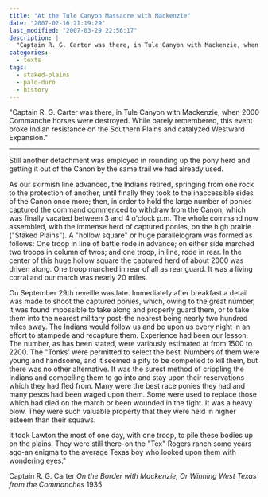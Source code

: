 ```yaml
---
title: "At the Tule Canyon Massacre with Mackenzie"
date: "2007-02-16 21:19:29"
last_modified: "2007-03-29 22:56:17"
description: |
  "Captain R. G. Carter was there, in Tule Canyon with Mackenzie, when 2000 Commanche horses were destroyed. While barely remembered, this event broke Indian resistance on the Southern Plains and catalyzed Westward Expansion."
categories:
  - texts
tags:
  - staked-plains
  - palo-duro
  - history    
---
```

"Captain R. G. Carter was there, in Tule Canyon with Mackenzie, when 2000 Commanche horses were destroyed. While barely remembered, this event broke Indian resistance on the Southern Plains and catalyzed Westward Expansion."
***

Still another detachment was employed in rounding up the pony herd and getting it out of the Canon by the same trail we had already used.

As our skirmish line advanced, the Indians retired, springing from one rock to the protection of another, until finally they took to the inaccessible sides of the Canon once more; then, in order to hold the large number of ponies captured the command commenced to withdraw from the Canon, which was finally vacated between 3 and 4 o'clock p.m. The whole command now assembled, with the immense herd of captured ponies, on the high prairie ("Staked Plains"). A "hollow square" or huge parallelogram was formed as follows: One troop in line of battle rode in advance; on either side marched two troops in column of twos; and one troop, in line, rode in rear. In the center of this huge hollow square the captured herd of about 2000 was driven along. One troop marched in rear of all as rear guard. It was a living corral and our march was nearly 20 miles.

On September 29th reveille was late. Immediately after breakfast a detail was made to shoot the captured ponies, which, owing to the great number, it was found impossible to take along and properly guard them, or to take them into the nearest military post-the nearest being nearly two hundred miles away. The Indians would follow us and be upon us every night in an effort to stampede and recapture them. Experience had been our lesson. The number, as has been stated, were variously estimated at from 1500 to 2200. The "Tonks' were permitted to select the best. Numbers of them were young and handsome, and it seemed a pity to be compelled to kill them, but there was no other alternative. It was the surest method of crippling the Indians and compelling them to go into and stay upon their reservations which they had fled from. Many were the best race ponies they had and many pesos had been waged upon them. Some were used to replace those which had died on the march or been wounded in the fight. It was a heavy blow. They were such valuable property that they were held in higher esteem than their squaws.

It took Lawton the most of one day, with one troop, to pile these bodies up on the plains. They were still there-on the "Tex" Rogers ranch some years ago-an enigma to the average Texas boy who looked upon them with wondering eyes."

Captain R. G. Carter
_On the Border with Mackenzie, Or Winning West Texas from the Commanches_
1935
